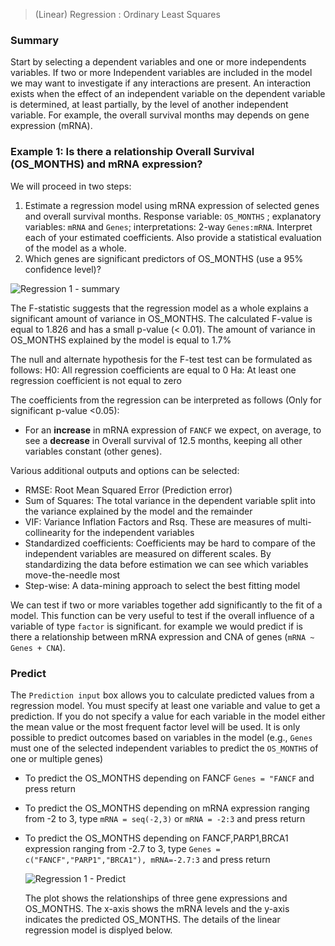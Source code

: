 
> (Linear) Regression :  Ordinary Least Squares

<!--
The data `Clinical_gbm_tcga_pub_CNA_mRNA` used in this example is loaded from The Cancer Genome Atlas project of Glioblastoma (TCGA, Nature 2008). The data consists of 206 primary glioblastoma samples with some relevant clinical data and genetic profiles (mRNA and CNA).

Clinical data of cancerous patients (i.e tumor stage or age) are useful for establish an adequate therapeutic protocol (chemoherapy, radiotherapy, hormonotherapy). It may possible to associate other genetic profiles as gene expression or mutation to will be more accurate during pronostic. 
-->


### Summary

Start by selecting a dependent variables and one or more independents variables. If two or more Independent variables are included in the model we may want to investigate if any interactions are present. An interaction exists when the effect of an independent variable on the dependent variable is determined, at least partially, by the level of another independent variable. For example, the overall survival months may depends on gene expression (mRNA).

### Example 1: Is there a relationship Overall Survival (OS_MONTHS) and mRNA expression?

 We will proceed in two steps:

1. Estimate a regression model using mRNA expression of selected genes and overall survival months. Response variable: `OS_MONTHS` ; explanatory variables: `mRNA` and `Genes`; interpretations: 2-way `Genes:mRNA`.
Interpret each of your estimated coefficients. Also provide a statistical evaluation of the model as a whole.
2. Which genes are significant predictors of OS_MONTHS (use a 95% confidence level)?


![Regression 1 - summary](figures_quant/regression_summary.png)

The F-statistic suggests that the regression model as a whole explains a significant amount of variance in OS\_MONTHS. The calculated F-value is equal to 1.826 and has a  small p-value (< 0.01). The amount of variance in OS\_MONTHS explained by the model is equal to 1.7%


The null and alternate hypothesis for the F-test test can be formulated as follows:
H0: All regression coefficients are equal to 0
Ha: At least one regression coefficient is not equal to zero


The coefficients from the regression can be interpreted as follows (Only for significant p-value <0.05):

- For an **increase** in mRNA expression of `FANCF` we expect, on average, to see a **decrease** in Overall survival of 12.5 months, keeping all other variables constant (other genes).

Various additional outputs and options can be selected:

* RMSE: Root Mean Squared Error (Prediction error)
* Sum of Squares: The total variance in the dependent variable split into the variance explained by the model and the remainder
* VIF: Variance Inflation Factors and Rsq. These are measures of multi-collinearity for the independent variables
* Standardized coefficients: Coefficients may be hard to compare of the independent variables are measured on different scales. By standardizing the data before estimation we can see which variables move-the-needle most
* Step-wise: A data-mining approach to select the best fitting model

We can test if two or more variables together add significantly to the fit of a model. This function can be very useful to test if the overall influence of a variable of type `factor` is significant. for example we would predict if is there a relationship between mRNA expression and CNA of genes (`mRNA ~ Genes + CNA`).

### Predict

The `Prediction input` box allows you to calculate predicted values from a regression model. You must specify at least one variable and value to get a prediction. If you do not specify a value for each variable in the model either the mean value or the most frequent factor level will be used. It is only possible to predict outcomes based on variables in the model (e.g., `Genes` must one of the selected independent variables to predict the `OS_MONTHS` of one or multiple genes)

* To predict the OS\_MONTHS depending on FANCF `Genes = "FANCF` and press return
* To predict the OS\_MONTHS depending on mRNA expression ranging from -2 to 3, type `mRNA = seq(-2,3)` or `mRNA = -2:3`  and press return
* To predict the OS\_MONTHS depending on FANCF,PARP1,BRCA1 expression ranging from -2.7 to 3, type `Genes = c("FANCF","PARP1","BRCA1"), mRNA=-2.7:3` and press return

  ![Regression 1 - Predict](figures_quant/regression_predict.png)
  
  The plot shows the relationships of three gene expressions and OS\_MONTHS. The x-axis shows the mRNA levels and the y-axis indicates the predicted OS\_MONTHS. The details of the linear regression model is displyed below.  
<!--
### Example 2: Ideal data for regression

The data `ideal` contains simulated data that is very useful to demonstrate what data for and residuals from a regression should ideally look like.  The r-data file contains a data-frame with 1000 observations on 4 variables. y is the dependent variable and x1, x2, and x3 are independent variables. The plots shown below can be used as a bench mark for regressions on real world data. We will use Regression > Linear (OLS) to conduct the analysis. First go the the Plots tab and select y as the dependent variable and x1, x2, and x3 as the independent variables.

y, x2, and x3 appear roughly normally distributed whereas x1 appears roughly uniformly distributed. No indication of outliers or severely skewed distributions.

![Regression 2 - ideal histograms](figures_quant/regression_ideal_hist.png)

In the plot of correlations there are clear associations among the dependent and independent variables as well as among the independent variables themselves. Recall that in an experiment the x's of interest would have a zero correlation. The scatter plots in the lower-diagonal part of the plot show that the relationships between the variables are (approximately) linear.

![Regression 2 - ideal correlations](figures_quant/regression_ideal_corr.png)

The scatter plots of y (the dependent variable) against each of the independent variables confirm the insight from the correlation plot. The line fitted through the scatter plots is sufficiently flexible that it would pickup any non-linearities. The lines are, however, very straight suggesting that a basic linear will likely be appropriate.

![Regression 2 - ideal scatter](figures_quant/regression_ideal_scatter.png)

The dashboard of six residual plots looks excellent, as we might expect for these data. True values and predicted values from the regression form a straight line with random scatter, i.e., as the actual values of the dependent variable go up, so do the predicted values from the model. The residuals (i.e., the differences between the values of the dependent variable data and the values predicted by the regression) show no pattern and are randomly scattered around a horizontal axis. Any pattern would suggest that the model is better (or worse) at predicting some parts of the data compared to others. If a pattern were visible in the Residual vs Row order plot we might be concerned about auto-correlation. Again, the residuals are nicely scattered about a horizontal axis. Note that auto-correlation is problem we are concerned about when we have time-series data. The Q-Q plot shows a nice straight and diagonal line, evidence that the residuals are normally distributed. This conclusion is confirmed by the histogram of the residuals and the density plot of the residuals (green) versus the theoretical density of a normally distributed variable (blue line).

![Regression 2 - ideal dashboard](figures_quant/regression_ideal_dashboard.png)

The final diagnostic we will discuss is a set of plots of the residuals versus the independent variables (or predictors). There is no indication of any trends or heteroscedasticity. Any patterns in these plots would be cause for concern. There are also no outliers, i.e., points that are far from the main cloud of data points.

![Regression 2 - ideal residual vs predicted](figures_quant/regression_ideal_res_vs_pred.png)

Since the diagnostics look good, we can draw inferences from the regression. First, the model is significant as a whole: the p-value on the F-statistic is less than 0.05 therefore we reject the null hypothesis that all three variables in the regression have slope equal to zero. Second, each variable is statistically significant: for example, the p-value on the t-statistic for x1 is less than 0.05 therefore we reject the null hypothesis that x1 has slope equal to zero when x2 and x3 are also in the model (i.e., 'holding all other variables constant').

Increases in x1 and x3 are associated with increases in y whereas increases in x2 are associated with decreases in y. Since these are simulated data the exact interpretation of the coefficient is not interesting. However, in the scatterplot it looks like increases in x3 are associated with decreases in y. What explains the difference? Hint: consider the correlation plots.

![Regression 2 - ideal summary](figures_quant/regression_ideal_summary.png)

### Example 3: Linear or log-log regression?

Both linear and log-log regressions are commonly applied to business data. In this example we will look for evidence in the data and residuals that may which model specification is more appropriate for the available data.

The data `diamonds` contains information on prices of 3000 diamonds. A more complete description of the data and variables is available from the Data > Manage page. Select the variable `price` as the dependent variable and `carat` and `clarity` as the independent variables. Before looking at the parameter estimates from the regression go to the Plots tab to take a look at the data and residuals. Below are the set of histograms for the variables in the model. Prices and carats seem skewed to the right. Note that the direction of skew is determined by where the _tail_ is.

![Regression 3 - histograms](figures_quant/regression_diamonds_hist.png)

In the plot of correlations there are clear associations among the dependent and independent variables. The correlation between price and carat is extremely large (i.e., .93). The correlation between carat and clarity of the diamond is significant and negative.

![Regression 3 - correlations](figures_quant/regression_diamonds_corr.png)

The scatter plots of price (the dependent variable) against the independent variables are not as clean as for the 'ideal' data in example 2. The line fitted through the scatter plots is sufficiently flexible to pickup non-linearities. The line for carat seems to have some curvature and the points do not look randomly scattered around that line. In fact the points seem to fan-out for higher prices and number of carats. There does not seem to be very much movement in price for different levels of clarity. If anything, the price of the diamond seems to go down as clarity increase. A surprising result we will discuss in more detail below.

![Regression 3 - scatter](figures_quant/regression_diamonds_scatter.png)

The dashboard of six residual plots looks less than stellar. The true values and predicted values from the regression form an S-shaped curve. At higher actual and predicted values the spread of points around the line is wider, consistent with what we saw in the scatter plot of price versus carats. The residuals (i.e., the differences between the actual data and the values predicted by the regression) show an even more distinct pattern as they are clearly not randomly scattered around a horizontal axis. The Residual vs Row order plot looks perfectly straight indicating that auto-correlation is not a concern. Finally, while for the `ideal` data in example 2 the Q-Q plot showed a nice straight diagonal line, here dots clearly separate from the line at the right extreme, evidence that the residuals are not normally distributed. This conclusions is confirmed by the histogram and density plots of the residuals that show a more spiked appearance than a truly normally distributed variable would.

![Regression 3 - dashboard](figures_quant/regression_diamonds_dashboard.png)

The final diagnostic we will discuss is a set of plots of the residuals versus the independent variables (or predictors). The residuals fan-out from left to right in the plot of residuals vs carats. The box-plot of clarity versus residuals shows outliers with strong negative values for lower levels of clarity and outliers with strong positive values for diamonds with higher levels of clarity.
![Regression 3 - residual vs predicted](figures_quant/regression_diamonds_res_vs_pred.png)

Since the diagnostics do not look good, we should **not** draw inferences from this regression. A log-log specification may be preferable. A quick way to check the validity of this model change is available through the Data > Visualize tab. Select `price` as the Y-variable and `carat` as the X-variable in a `Scatter` plot. Check the `log X` and `log Y` boxes to produce the plot below. The relationship between log-price and log-carat looks close to linear. Exactly what we are looking for.

![Regression 3 - viz log scatter](figures_quant/regression_log_diamonds_viz_scatter.png)

We will apply a log transformation to both price and carat and rerun the analysis to see if the log-log specification is more appropriate for the data. This transformation can be done in Data > Transform. Select the variables price and carat. Choose `change` from the Transformation type drop-down and choose `Log` from the Apply function drop-down. Make sure to `Save changes` so the new variables are added to the dataset. Note that we cannot apply a log transformation to clarity because it is a <a href="http://en.wikipedia.org/wiki/Categorical_variable" target="_blank">categorical</a> variable.

In Regression > Linear (OLS) select the variable `log_price` as the dependent variable and `log_carat` and `clarity` as the independent variables. Before looking at the parameter estimates from the regression go to the Plots tab to take a look at the data and residuals. Below are the set of histograms for the variables in the model. log_price and log_carat are no longer right skewed, a good sign.

![Regression 3 - log histograms](figures_quant/regression_log_diamonds_hist.png)

In the plot of correlations there are still clear associations among the dependent and independent variables. The correlation between log_price and log_carat is extremely large (i.e., .93). The correlation between log_carat and clarity of the diamond is significant and negative.

![Regression 3 - log correlations](figures_quant/regression_log_diamonds_corr.png)

The scatter plots of log\_price (the dependent variable) against the independent variables are now much cleaner. The line through the scatter plot of log\_price versus log\_carat is (mostly) straight. Although the points do have a bit of a blocked shape around the line the scattering seem mostly random. We no longer see the points fan-out for higher values of log\_price and log\_carat. There seems to be a bit more movement in log\_price for different levels of clarity. However, the log_price of the diamond still goes down as clarity increase which is unexpected. We will discuss this result below.

![Regression 3 - log scatter](figures_quant/regression_log_diamonds_scatter.png)

The dashboard of six residual plots looks much better than for the linear model. The true values and predicted values from the regression (almost) form a straight line. At higher and lower actual and predicted values the line is perhaps still slightly curved. The residuals are much closer to a random scatter around a horizontal axis. The Residual vs Row order plot still looks perfectly straight indicating that auto-correlation is not a concern. Finally, the Q-Q plot shows a nice straight and diagonal line, just like we saw for the `ideal` data in example 2, Evidence that the residuals are now normally distributed. This conclusion is confirmed by the histogram and density plot of the residuals.

![Regression 3 - log dashboard](figures_quant/regression_log_diamonds_dashboard.png)

The final diagnostic we will discuss is a set of plots of the residuals versus the independent variables (or predictors). The residuals look much closer to random scatter around a horizontal line compared to the linear model, although for low (high) values of log_carat the residuals may be a bit higher (lower). The box-plot of clarity versus residuals now only shows a few outliers.

![Regression 3 - log residual vs predicted](figures_quant/regression_log_diamonds_res_vs_pred.png)

Since the diagnostics now look much better, we can feel more confident about drawing inferences from this regression. The regression results are available in the Summary tab. Note that we get 7 coefficients for the variable clarity compared to only one for `log_carat`. How come? If you look at the data description (Data > Manage) you will see that clarity is a categorical variables with levels that go from IF (worst clarity) to I1 (best clarity). Categorical variables must be converted to a set of dummy (or indicator) variables before we can apply numerical analysis tools like regression. Each dummy indicates if a particular diamond has a particular clarity level (=1) or not (=0). Interestingly, to capture all information in the 8-level clarity variable we only need 7 dummy variables. Note there is no dummy variable for the clarity level I1 because we don't actually need it in the regression. When a diamond is **not** of clarity SI2, SI1, VS2, VS1, VVS2, VVS1 or IF we know that in our data it must therefore be of clarity I1.

The F-statistic suggests that the regression model as a whole explains a significant amount of variance in log\_price. The calculated F-value is very large and has a very small p-value (< 0.001) so we can reject the null hypothesis that all regression coefficients are equal to zero. The amount of variance in log\_price explained by the model is equal to 96.6. It seems likely that prices of diamonds are much easier to predict than demand for diamonds.

The null and alternate hypothesis for the F-test test can be formulated as follows:
H0: All regression coefficients are equal to 0
Ha: At least one regression coefficient is not equal to zero

The coefficients from the regression can be interpreted as follows:

- For a 1% increase in carats we expect, on average, to see a 1.809% increase in the price of a diamond of, keeping all other variables constant
- Compared to a diamond of clarity I1 we expect, on average, to pay 100x(exp(.444)-1) = 55.89% more for a diamond of clarity SI2, keeping all other variables constant
- Compared to a diamond of clarity I1 we expect, on average, to pay 100x(exp(.591)-1) = 80.58% more for a diamond of clarity SI1, keeping all other variables constant
- Compared to a diamond of clarity I1 we expect, on average, to pay 100x(exp(1.080)-1) = 194.47% more for a diamond of clarity IF, keeping all other variables constant

The coefficients for each of the levels of clarity imply that an increase in clarity will increase the price of diamond. Why then did the boxplot of clarity versus (log) price show price decreasing with clarity? The difference is that in a regression we can determine the effect of a change in one variable (e.g., clarity) keeping all else constant (e.g., carat). Bigger, heavier, diamonds are more likely to have flaws compared to small diamonds so when we look at the boxplot we are really seeing the effect of not only improving clarity on price but also the effect of carats which are negatively correlated with clarity. In a regression we can compare the effects of different levels of clarity on (log) price for a diamond of **the same size** (i.e., keeping carat constant). Without (log) carat in the model the estimated effect of clarity would be incorrect due to <a href="http://en.wikipedia.org/wiki/Omitted-variable_bias" target="_blank">omitted variable bias</a>. In fact, from a regression of log_price on clarity we would conclude that a diamond of the highest clarity in the data (IF) would cost 59.22% less compared to a diamond of the lowest clarity (I1). Clearly this is not a sensible conclusion.

For each of the independent variables the following null and alternate hypotheses can be formulated:
H0: The coefficient associated with independent variable X is equal to 0
Ha: The coefficient associated with independent variable X is not equal to 0

All coefficients in this regression are highly significant.

![Regression 3 - log summary](figures_quant/regression_log_diamonds_summary.png)


### Technical notes

#### Coefficient interpretation for linear model

To illustrate the interpretation of coefficients in a regression model we start with the following equation:

$$
  S_t = a + b P_t + c D_t + \epsilon_t
$$

where $S_t$ is sales in units at time $t$, $P_t$ is the price in \$ at time $t$, $D_t$ is a dummy variable that indicates if a product is on display in a given week, and $\epsilon_t$ is the error term.

For a continuous variable such as price we can determine the effect of a \$1 change, while keeping all other variables constant, by taking the partial derivative of the sales equation with respect to $P$.

$$
  \frac{ \partial S_t }{ \partial P_t } = b
$$

So $b$ is the marginal effect on sales of a \$1 change in price. Because a dummy variable such as $D$ is not continuous we cannot use differentiation and the approach needed to determine the marginal effect is a little different. If we compare sales levels when $D = 1$ to sales levels when $D = 0$ we see that

$$
  a + b P_t + c \times 1 - a + b P_t + c \times 0 = c
$$

For a linear model $c$ is the marginal effect on sales when the product is on display.

#### Coefficient interpretation for a semi-log model

To illustrate the interpretation of coefficients in a semi-log regression model we start with the following equation:

$$
  ln S_t = a + b P_t + c D_t + \epsilon_t
$$

where $ln S_t$ is the (natural) log of sales at time $t$. For a continuous variable such as price we can again determine the effect of a \$1 change, while keeping all other variables constant, by taking the partial derivative of the sales equation with respect to $P$. For the left-hand side of the equation we can use the chain-rule to get

$$
  \frac {\partial ln S_t}{\partial P_t} = \frac{1}{S_t} \frac{\partial S_t}{\partial P_t}
$$

In words, the derivative of the natural logarithm of a variable is the reciprocal of that variable, times the derivative of that variable. From the discussion on the linear model above we know that

$$
	\frac{ \partial a + b P_t + c D_t}{ \partial P_t } = b
$$

Combining these two equations gives

$$
  \frac {1}{S_t} \frac{\partial S_t}{\partial P_t} = b \; \text{or} \; \frac {\Delta S_t}{S_t} \approx b
$$

So a \$1 change in price leads to a $b$% change in sales. Because a dummy variable such as $D$ is not continuous we cannot use differentiation and will again compare sales levels when $D = 1$ to sales levels when $D = 0$ to get $\frac {\Delta S_t}{S_t}$. To get $S_t$ rather than $ln S_t$ on the left hand side we take the exponent of both sides. This gives $S_t = e^{a + b P_t + c D_t}$. The percentage change in $S_t$ when $D_t$ changes from 0 to 1 is then given by:

$$
  \begin{aligned}
  \frac {\Delta S_t}{S_t} &\approx \frac{ e^{a + b P_t + c\times 1} - e^{a + b P_t + c \times 0} } {e^{a + b P_t + c \times 0} }\\
  &= \frac{ e^{a + b P_t} e^c - e^{a + b P_t} }{ e^{a + b P_t} }\\
  &= e^c - 1
  \end{aligned}
$$

For the semi-log model 100 $\times\:c$ is the percentage change in sales when the product is on display.

#### Coefficient interpretation for a log-log model

To illustrate the interpretation of coefficients in a log-log regression model we start with the following equation:

$$
  ln S_t = a + b ln P_t + \epsilon_t
$$

where $ln P_t$ is the (natural) log of sales at time $t$. Ignoring the error term for simplicity we can rewrite this model in its multiplicative form by taking the exponent on both sides:

$$
  \begin{aligned}
  S_t &= e^a + e^{b ln P_t}\\
  S_t &= a^* P^b_t
  \end{aligned}
$$

where $a^* = e^a$ For a continuous variable such as price we can again take the partial derivative of the sales equation with respect to $P_t$ to get the marginal effect.

$$
  \begin{aligned}
  \frac{\partial S_t}{\partial P_t} &= b a^* P^{b-1}_t\\
  &= b S_t P^{-1}_t\\
  &= b \frac{S_t}{P_t}
  \end{aligned}
$$


The general formula for an elasticity is $\frac{\partial S_t}{\partial P_
